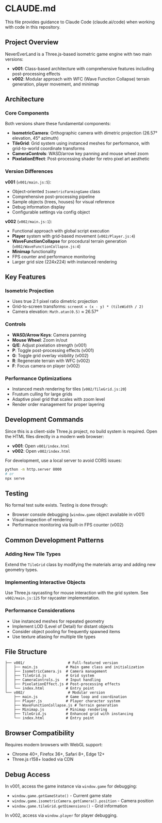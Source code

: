 # CLAUDE.md

This file provides guidance to Claude Code (claude.ai/code) when working with code in this repository.

## Project Overview

NeverEverLand is a Three.js-based isometric game engine with two main versions:
- **v001**: Class-based architecture with comprehensive features including post-processing effects
- **v002**: Modular approach with WFC (Wave Function Collapse) terrain generation, player movement, and minimap

## Architecture

### Core Components

Both versions share these fundamental components:
- **IsometricCamera**: Orthographic camera with dimetric projection (26.57° elevation, 45° azimuth)
- **TileGrid**: Grid system using instanced meshes for performance, with grid-to-world coordinate transforms
- **CameraControls**: WASD/arrow key panning and mouse wheel zoom
- **PixelationEffect**: Post-processing shader for retro pixel art aesthetic

### Version Differences

**v001** (`v001/main.js:5`):
- Object-oriented `IsometricFarmingGame` class
- Comprehensive post-processing pipeline
- Sample objects (trees, houses) for visual reference
- Debug information display
- Configurable settings via config object

**v002** (`v002/main.js:1`):
- Functional approach with global script execution
- **Player** system with grid-based movement (`v002/Player.js:4`)
- **WaveFunctionCollapse** for procedural terrain generation (`v002/WaveFunctionCollapse.js:4`)
- **Minimap** functionality
- FPS counter and performance monitoring
- Larger grid size (224x224) with instanced rendering

## Key Features

### Isometric Projection
- Uses true 2:1 pixel ratio dimetric projection
- Grid-to-screen transforms: `screenX = (x - y) * (tileWidth / 2)`
- Camera elevation: `Math.atan(0.5)` ≈ 26.57°

### Controls
- **WASD/Arrow Keys**: Camera panning
- **Mouse Wheel**: Zoom in/out
- **Q/E**: Adjust pixelation strength (v001)
- **P**: Toggle post-processing effects (v001)
- **G**: Toggle grid overlay visibility (v002)
- **R**: Regenerate terrain with WFC (v002)
- **F**: Focus camera on player (v002)

### Performance Optimizations
- Instanced mesh rendering for tiles (`v002/TileGrid.js:20`)
- Frustum culling for large grids
- Adaptive pixel grid that scales with zoom level
- Render order management for proper layering

## Development Commands

Since this is a client-side Three.js project, no build system is required. Open the HTML files directly in a modern web browser:

- **v001**: Open `v001/index.html`
- **v002**: Open `v002/index.html`

For development, use a local server to avoid CORS issues:
```bash
python -m http.server 8000
# or
npx serve
```

## Testing

No formal test suite exists. Testing is done through:
- Browser console debugging (`window.game` object available in v001)
- Visual inspection of rendering
- Performance monitoring via built-in FPS counter (v002)

## Common Development Patterns

### Adding New Tile Types
Extend the `TileGrid` class by modifying the materials array and adding new geometry types.

### Implementing Interactive Objects
Use Three.js raycasting for mouse interaction with the grid system. See `v002/main.js:125` for raycaster implementation.

### Performance Considerations
- Use instanced meshes for repeated geometry
- Implement LOD (Level of Detail) for distant objects
- Consider object pooling for frequently spawned items
- Use texture atlasing for multiple tile types

## File Structure

```
├── v001/                    # Full-featured version
│   ├── main.js             # Main game class and initialization
│   ├── IsometricCamera.js  # Camera management
│   ├── TileGrid.js         # Grid system
│   ├── CameraControls.js   # Input handling
│   ├── PixelationEffect.js # Post-processing effects
│   └── index.html          # Entry point
└── v002/                    # Modular version
    ├── main.js             # Game loop and coordination
    ├── Player.js           # Player character system
    ├── WaveFunctionCollapse.js # Terrain generation
    ├── Minimap.js          # Minimap rendering
    ├── TileGrid.js         # Enhanced grid with instancing
    └── index.html          # Entry point
```

## Browser Compatibility

Requires modern browsers with WebGL support:
- Chrome 40+, Firefox 36+, Safari 8+, Edge 12+
- Three.js r158+ loaded via CDN

## Debug Access

In v001, access the game instance via `window.game` for debugging:
- `window.game.getGameState()` - Current game state
- `window.game.isometricCamera.getCamera().position` - Camera position
- `window.game.tileGrid.getDimensions()` - Grid information

In v002, access via `window.player` for player debugging.
